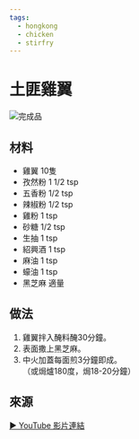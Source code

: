 ```yaml
---
tags:
  - hongkong
  - chicken
  - stirfry
---
```


# 土匪雞翼

![完成品](../assets/images/outlaw-chicken-wings.png)

## 材料
- 雞翼 10隻
- 孜然粉 1 1/2 tsp
- 五香粉 1/2 tsp
- 辣椒粉 1/2 tsp
- 雞粉 1 tsp
- 砂糖 1/2 tsp
- 生抽 1 tsp
- 紹興酒 1 tsp
- 麻油 1 tsp
- 蠔油 1 tsp
- 黑芝麻 適量

## 做法
1. 雞翼拌入醃料醃30分鐘。
2. 表面撒上黑芝麻。
3. 中火加蓋每面煎3分鐘即成。  
   （或焗爐180度，焗18-20分鐘）

## 來源
[▶ YouTube 影片連結](https://www.youtube.com/watch?v=FK7eTsXRGsI)
